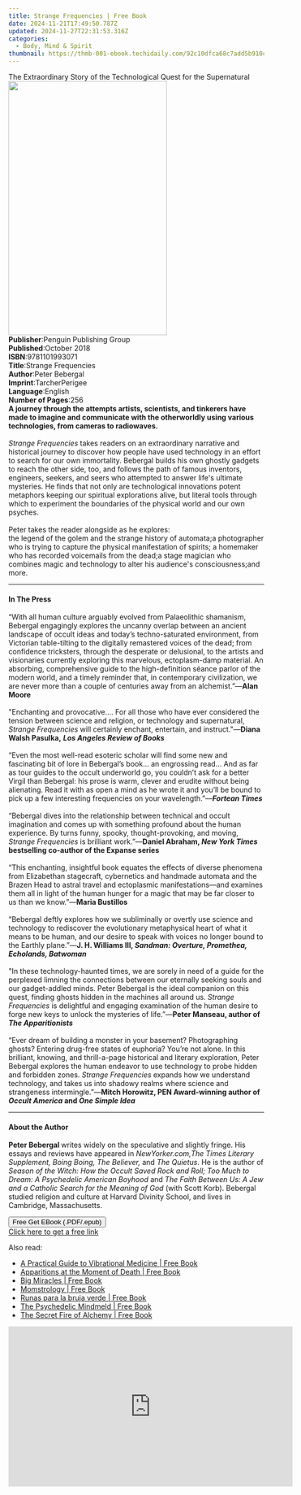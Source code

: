 ```yaml
---
title: Strange Frequencies | Free Book
date: 2024-11-21T17:49:50.787Z
updated: 2024-11-27T22:31:53.316Z
categories:
  - Body, Mind & Spirit
thumbnail: https://thmb-001-ebook.techidaily.com/92c10dfca68c7add5b910c94a73cdfa7f84bd3b4e393a136dd4bd7481456022f.jpg
---
```

<main id="book-container">
  <div class="flex flex-col">
    <div class="book-brief flex-1 py-6 px-4 sm:p-6 md:py-10 md:px-8">
      <!-- brief-->
      <div class="book-brief-main">
        The Extraordinary Story of the Technological Quest for the Supernatural
      </div>
    </div>
    <div
      class="book-meta-info flex-1 grid gap-4 col-start-1 col-end-3 row-start-1 sm:mb-6 sm:grid-cols-4 lg:gap-6 lg:col-start-2 lg:row-end-6 lg:row-span-6 lg:mb-0"
    >
      <div
        class="book-meta-info-left place-content-center mt-4 p-4 text-sm leading-6 col-start-2 col-span-2 dark:text-slate-400"
      >
        <img
          class="w-full h-500 object-cover rounded-lg sm:h-255 sm:col-span-2 lg:col-span-full"
          src="https://img-001-ebook.techidaily.com/4b2ad57624960247dd539f576fbe00899f2f5144969e6f8fda281f27558555e9.jpg"
          alt=""
          width="312"
          height="500"
        />
      </div>
      <div
        class="book-meta-info-right mt-2 col-start-1 row-start-2 col-span-3 self-center"
      >
        <!-- meta data  -->
        <div class="flex flex-col px-4 md:px-8">
          <div class="flex-1">
            <strong>Publisher</strong>:<span class="px-2"
              >Penguin Publishing Group</span
            >
          </div>
          <div class="flex-1">
            <strong>Published</strong>:<span class="px-2">October 2018</span>
          </div>
          <div class="flex-1">
            <strong>ISBN</strong>:<span class="px-2">9781101993071</span>
          </div>
          <div class="flex-1">
            <strong>Title</strong>:<span class="px-2">Strange Frequencies</span>
          </div>
          <div class="flex-1">
            <strong>Author</strong>:<span class="px-2">Peter Bebergal</span>
          </div>
          <div class="flex-1">
            <strong>Imprint</strong>:<span class="px-2">TarcherPerigee</span>
          </div>
          <div class="flex-1">
            <strong>Language</strong>:<span class="px-2">English</span>
          </div>
          <div class="flex-1">
            <strong>Number of Pages</strong>:<span class="px-2">256</span>
          </div>
        </div>
      </div>
    </div>
    <div class="book-description flex-1 py-6 px-4 sm:p-6 md:py-10 md:px-8">
      <div class="book-description-main">
        <div accordion-content="" id="description">
          <b
            >A journey through the attempts artists, scientists, and tinkerers
            have made to imagine and communicate with the otherworldly using
            various technologies, from cameras to radiowaves.</b
          ><br /><br /><i>Strange Frequencies</i> takes readers on an
          extraordinary narrative and historical journey to discover how people
          have used technology in an effort to search for our own immortality.
          Bebergal builds his own ghostly gadgets to reach the other side, too,
          and follows the path of famous inventors, engineers, seekers, and
          seers who attempted to answer life's ultimate mysteries. He finds that
          not only are technological innovations potent metaphors keeping our
          spiritual explorations alive, but literal tools through which to
          experiment the boundaries of the physical world and our own
          psyches.<br /><br />Peter takes the reader alongside as he
          explores:<br />the legend of the golem and the strange history of
          automata;a photographer who is trying to capture the physical
          manifestation of spirits; a homemaker who has recorded voicemails from
          the dead;a stage magician who combines magic and technology to alter
          his audience's consciousness;and more.
        </div>
        <div class="accordion-fader"></div>
      </div>
    </div>
    <div class="book-excerpts flex-1 py-6 px-4 sm:p-6 md:py-10 md:px-8">
      <!-- excerpts-->
      <div class="book-excerpts-main">
        <hr />
        <h4 class="placeholder placeholder-heading">
          <span>In The Press</span>
        </h4>
        <p>
          “With all human culture arguably evolved from Palaeolithic shamanism,
          Bebergal engagingly explores the uncanny overlap between an ancient
          landscape of occult ideas and today’s techno-saturated environment,
          from Victorian table-tilting to the digitally remastered voices of the
          dead; from confidence tricksters, through the desperate or delusional,
          to the artists and visionaries currently exploring this marvelous,
          ectoplasm-damp material. An absorbing, comprehensive guide to the
          high-definition séance parlor of the modern world, and a timely
          reminder that, in contemporary civilization, we are never more than a
          couple of centuries away from an alchemist.”—<b>Alan Moore</b
          ><br /><br />"Enchanting and provocative....&nbsp;For all those who
          have ever considered the tension between science and religion, or
          technology and supernatural, <i>Strange Frequencies</i> will certainly
          enchant, entertain, and instruct."—<b>Diana Walsh Pasulka,</b>
          <i><b>Los Angeles Review of Books</b></i
          ><br /><br />“Even the most well-read esoteric scholar will find some
          new and fascinating bit of lore in Bebergal’s book… an engrossing
          read… And as far as tour guides to the occult underworld go, you
          couldn’t ask for a better Virgil than Bebergal: his prose is warm,
          clever and erudite without being alienating. Read it with as open a
          mind as he wrote it and you’ll be bound to pick up a few interesting
          frequencies on your wavelength.”—<b><i>Fortean Times</i></b
          ><br /><br />“Bebergal dives into the relationship between technical
          and occult imagination and comes up with something profound about the
          human experience. By turns funny, spooky, thought-provoking, and
          moving, <i>Strange Frequencies</i> is brilliant work.”—<b
            >Daniel Abraham,
            <b
              ><i>New York Times</i> bestselling co-author of&nbsp;the Expanse
              series<br /><br /></b></b
          >“This enchanting, insightful book equates the effects of diverse
          phenomena from Elizabethan stagecraft, cybernetics and handmade
          automata and the Brazen Head to astral travel and ectoplasmic
          manifestations—and examines them all in light of the human hunger for
          a magic that may be far closer to us than we know.”—<b
            >Maria Bustillos</b
          ><br /><br />“Bebergal deftly explores how we subliminally or overtly
          use science and technology to rediscover the evolutionary metaphysical
          heart of what it means to be human, and our desire to speak with
          voices no longer bound to the Earthly plane.”—<b
            >J. H. Williams III,
            <i>Sandman: Overture, Promethea, Echolands, Batwoman</i></b
          ><br /><br />"In these technology-haunted times, we are sorely in need
          of a guide for the perplexed limning the connections between our
          eternally seeking souls and our gadget-addled minds. Peter Bebergal is
          the ideal companion on this quest, finding ghosts hidden in the
          machines all around us. <i>Strange Frequencies</i> is delightful and
          engaging examination of the human desire to forge new keys to unlock
          the mysteries of life.”—<b
            >Peter Manseau, author of <i>The Apparitionists</i></b
          ><br /><br />“Ever dream of building a monster in your basement?
          Photographing ghosts? Entering drug-free states of euphoria? You’re
          not alone. In this brilliant, knowing, and thrill-a-page historical
          and literary exploration, Peter Bebergal explores the human endeavor
          to use technology to probe hidden and forbidden zones.
          <i>Strange Frequencies</i> expands how we understand technology, and
          takes us into shadowy realms where science and strangeness
          intermingle.”—<b
            >Mitch&nbsp;Horowitz, PEN Award-winning author of
            <i>Occult America</i> and <i>One Simple Idea</i></b
          >
        </p>
      </div>
    </div>
    <div class="book-about-author flex-1 py-6 px-4 sm:p-6 md:py-10 md:px-8">
      <!-- about author-->
      <div class="book-main-author-main">
        <hr />
        <h4 class="placeholder placeholder-heading">
          <span>About the Author</span>
        </h4>
        <p>
          <b>Peter Bebergal </b>writes widely on the speculative and slightly
          fringe. His essays and reviews have appeared in
          <i
            >NewYorker.com,The Times Literary Supplement, Boing Boing, The
            Believer, </i
          >and<i> The Quietus</i>. He is the author of
          <i
            >Season of the Witch: How the Occult Saved Rock and Roll; Too Much
            to Dream: A Psychedelic American Boyhood</i
          >
          and
          <i
            >The Faith Between Us: A Jew and a Catholic Search for the Meaning
            of God </i
          >(with Scott Korb). Bebergal studied religion and culture at Harvard
          Divinity School, and lives in Cambridge, Massachusetts.
        </p>
      </div>
    </div>
    <div class="book-free-get flex-1 py-6 px-4 sm:p-6 md:py-10 md:px-8">
      <button
        id="btn-free-get"
        class="bg-blue-500 hover:bg-blue-700 text-white font-bold py-2 px-4 rounded"
      >
        Free Get EBook (.PDF/.epub)
      </button>
      <div id="countdown-display" class="px-2 text-lg mt-2"></div>
      <a
        id="free-link"
        class="hidden bg-blue-500 hover:bg-blue-700 text-white font-bold py-2 px-4 rounded"
        href="https://www.ebooks.com/en-us/book/96059395/strange-frequencies/peter-bebergal/"
        target="_blank"
        >Click here to get a free link</a
      >
    </div>
    <script>
      let countdownTime = 0;
      let countdownInterval = null;
      document
        .getElementById('btn-free-get')
        .addEventListener('click', startCountdown);
      function startCountdown() {
        countdownTime = new Date().getTime() + 60000 * 3;
        countdownInterval = setInterval(updateCountdown, 1000);
        document.getElementById('btn-free-get').disabled = true;
        document
          .getElementById('btn-free-get')
          .classList.add('bg-gray-500', 'cursor-not-allowed');
      }
      function updateCountdown() {
        let currentTime = new Date().getTime();
        let timeLeft = countdownTime - currentTime;
        let secondsLeft = Math.floor(timeLeft / 1000);
        document.getElementById('countdown-display').innerHTML =
          `Remaining time: ${secondsLeft} seconds.`;
        if (secondsLeft <= 0) {
          clearInterval(countdownInterval);
          document.getElementById('btn-free-get').classList.add('hidden');
          document.getElementById('free-link').classList.remove('hidden');
          document.getElementById('countdown-display').innerHTML = '';
        }
      }
    </script>
  </div>
</main>

<ins class="adsbygoogle"
      style="display:block"
      data-ad-client="ca-pub-7571918770474297"
      data-ad-slot="8358498916"
      data-ad-format="auto"
      data-full-width-responsive="true"></ins>
    

<span class="atpl-alsoreadstyle">Also read:</span>
<div><ul>
<li><a href="https://novels-ebooks.techidaily.com/211350754-9780062321152-a-practical-guide-to-vibrational-medicine/"><u>A Practical Guide to Vibrational Medicine | Free Book</u></a></li>
<li><a href="https://novels-ebooks.techidaily.com/211350584--apparitions-at-the-moment-of-death/"><u>Apparitions at the Moment of Death | Free Book</u></a></li>
<li><a href="https://novels-ebooks.techidaily.com/211350882-9780062457127-big-miracles/"><u>Big Miracles | Free Book</u></a></li>
<li><a href="https://novels-ebooks.techidaily.com/211350902-9780062325495-momstrology/"><u>Momstrology | Free Book</u></a></li>
<li><a href="https://novels-ebooks.techidaily.com/211350589--runas-para-la-bruja-verde/"><u>Runas para la bruja verde | Free Book</u></a></li>
<li><a href="https://novels-ebooks.techidaily.com/211350586--the-psychedelic-mindmeld/"><u>The Psychedelic Mindmeld | Free Book</u></a></li>
<li><a href="https://novels-ebooks.techidaily.com/211350585--the-secret-fire-of-alchemy/"><u>The Secret Fire of Alchemy | Free Book</u></a></li>
</ul></div>

<!-- affiliate ads begin -->
<iframe width="560" height="315" src="https://www.youtube.com/embed/LlVkEwpjKKo?si=hXi-mchMaJvbnIzM&autoplay=1" title="YouTube video player" frameborder="0" allow="accelerometer; autoplay; clipboard-write; encrypted-media; gyroscope; picture-in-picture; web-share" referrerpolicy="strict-origin-when-cross-origin" allowfullscreen></iframe>
<!-- affiliate ads end -->

